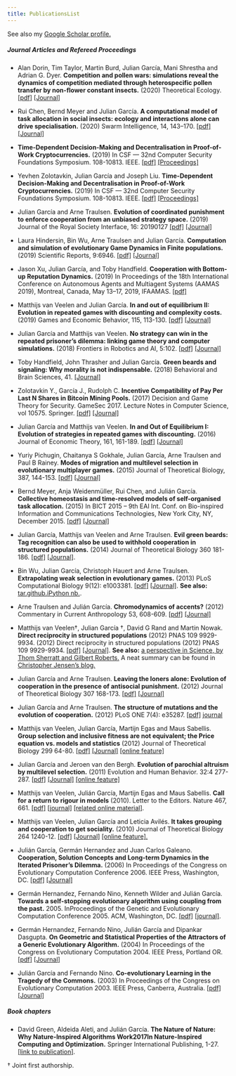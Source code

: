 ```yaml
---
title: PublicationsList
---
```


See also my [Google Scholar profile.](https://scholar.google.com.au/citations?hl=en&user=nWHuAL4AAAAJ&view_op=list_works&sortby=pubdate)

##### Journal Articles and Refereed Proceedings

- Alan Dorin, Tim Taylor, Martin Burd, Julian García, Mani Shrestha and Adrian G. Dyer. **Competition and pollen wars: simulations reveal the dynamics of competition mediated through heterospecific pollen transfer by non-flower constant insects.** (2020) Theoretical Ecology. [[pdf]](https://www.dropbox.com/s/cqcg9u8mx75n1dm/Dorin2020_Article_CompetitionAndPollenWarsSimula.pdf?dl=1) [[Journal]](https://doi.org/10.1007/s12080-020-00490-7)

- Rui Chen, Bernd Meyer and Julian García. **A computational model of task allocation in social insects: ecology and interactions alone can drive specialisation.** (2020) Swarm Intelligence, 14, 143–170. [[pdf]](/static/5f938e8c63505d4417b19051c76dfd0a/Chen_et_al-2020-Swarm_Intelligence.pdf) [[Journal]](https://link.springer.com/article/10.1007/s11721-020-00180-4)

- **Time-Dependent Decision-Making and Decentralisation in Proof-of-Work Cryptocurrencies.** (2019) In CSF — 32nd Computer Security Foundations Symposium. 108-10813. IEEE. [[pdf]](/static/7caa65d546fea70a3ec29f3cceace107/8823663.pdf) [[Proceedings]](https://ieeexplore.ieee.org/abstract/document/8823663)

- Yevhen Zolotavkin, Julian García and Joseph Liu. **Time-Dependent Decision-Making and Decentralisation in Proof-of-Work Cryptocurrencies.** (2019) In CSF — 32nd Computer Security Foundations Symposium. 108-10813. IEEE. [[pdf]](/static/7caa65d546fea70a3ec29f3cceace107/99.pdf) [[Proceedings]](https://ieeexplore.ieee.org/abstract/document/8823663)

- Julian García and Arne Traulsen. **Evolution of coordinated punishment to enforce cooperation from an unbiased strategy space.** (2019) Journal of the Royal Society Interface, 16: 20190127 [[pdf]](/static/dadac64a259c27bfbe3227b0ac835034/rsif20190127.pdf) [[Journal]](https://royalsocietypublishing.org/doi/10.1098/rsif.2019.0127)

- Laura Hindersin, Bin Wu, Arne Traulsen and Julian García. **Computation and simulation of evolutionary Game Dynamics in Finite populations.** (2019) Scientific Reports, 9:6946. [[pdf]](/static/720a7be8d6684cfdcc8ff73019098f3f/23.pdf) [[Journal]]()

- Jason Xu, Julian García, and Toby Handfield. **Cooperation with Bottom-up Reputation Dynamics.** (2019) In Proceedings of the 18th International Conference on Autonomous Agents and Multiagent Systems (AAMAS 2019), Montreal, Canada, May 13–17, 2019, IFAAMAS. [[pdf]](/static/fc3c123267bd9dff67a5d2be4d6f73a5/22.pdf)

- Matthijs van Veelen and Julian García. **In and out of equilibrium II: Evolution in repeated games with discounting and complexity costs.** (2019) Games and Economic Behavior, 115, 113-130. [[pdf]](/static/4aeefac4ccd85f303b9a9044fb2c6680/21.pdf) [[Journal]](https://www.sciencedirect.com/science/article/abs/pii/S0899825619300314)

- Julian García and Matthijs van Veelen. **No strategy can win in the repeated prisoner’s dilemma: linking game theory and computer simulations.** (2018) Frontiers in Robotics and AI, 5:102. [[pdf]](/static/f09fc3ecfb6bd93330c9060fb82447b6/20.pdf) [[Journal]](https://www.frontiersin.org/articles/10.3389/frobt.2018.00102/full)

- Toby Handfield, John Thrasher and Julian García. **Green beards and signaling: Why morality is not indispensable.** (2018) Behavioral and Brain Sciences, 41. [[Journal]](https://www.cambridge.org/core/journals/behavioral-and-brain-sciences/article/green-beards-and-signaling-why-morality-is-not-indispensable/D1415D676AE143EE4B72FB06F18D4EE5/core-reader#)

- Zolotavkin Y., García J., Rudolph C. **Incentive Compatibility of Pay Per Last N Shares in Bitcoin Mining Pools.** (2017) Decision and Game Theory for Security. GameSec 2017. Lecture Notes in Computer Science, vol 10575. Springer. [[pdf]](/static/39963ba78197f7351eba3f05b12b948e/19.pdf) [[Journal]](https://link.springer.com/chapter/10.1007/978-3-319-68711-7_2)

- Julian García and Matthijs van Veelen. **In and Out of Equilibrium I: Evolution of strategies in repeated games with discounting.** (2016) Journal of Economic Theory, 161, 161-189. [[pdf]](/static/1277ed72b184b4f3e9e10e05561a9d15/15.pdf) [[Journal]](https://www.sciencedirect.com/science/article/abs/pii/S002205311500201X)

- Yuriy Pichugin, Chaitanya S Gokhale, Julian García, Arne Traulsen and Paul B Rainey. **Modes of migration and multilevel selection in evolutionary multiplayer games.** (2015) Journal of Theoretical Biology, 387, 144-153. [[pdf]](/static/ea752af12a28d0af9702cda4f9e8f6bc/14.pdf) [[Journal]](https://monashuni.okta.com/app/monashuniversity_ezproxy_1/exk1lfeqvipGvmNj72p7/sso/saml)

- Bernd Meyer, Anja Weidenmüller, Rui Chen, and Julián García. **Collective homeostasis and time-resolved models of self-organised task allocation.** (2015) In BICT 2015 – 9th EAI Int. Conf. on Bio-inspired Information and Communications Technologies, New York City, NY, December 2015. [[pdf]](/static/1e3e30c4db02eb5c1447fd2477a8e988/17.pdf) [[Journal]](https://dl.acm.org/doi/10.4108/eai.3-12-2015.2262459)

- Julian García, Matthijs van Veelen and Arne Traulsen. **Evil green beards: Tag recognition can also be used to withhold cooperation in structured populations.** (2014) Journal of Theoretical Biology 360 181-186. [[pdf]](/static/69b1040444f5e530cb391b0b36799f93/13.pdf) [[Journal]](https://linkinghub.elsevier.com/retrieve/pii/S0022519314003956).

- Bin Wu, Julian García, Christoph Hauert and Arne Traulsen. **Extrapolating weak selection in evolutionary games.** (2013) PLoS Computational Biology 9(12): e1003381. [[pdf]](/static/69b1040444f5e530cb391b0b36799f93/12.pdf) [[Journal]](https://journals.plos.org/ploscompbiol/article?id=10.1371/journal.pcbi.1003381). **See also:** [tar.](http://dx.doi.org/10.6084/m9.figshare.814470)[github.](https://github.com/juliangarcia/ews)[iPython nb.](http://nbviewer.ipython.org/github/juliangarcia/ews/blob/master/notebook.ipynb).

- Arne Traulsen and Julián García. **Chromodynamics of accents?** (2012) Commentary in Current Anthropology 53, 608-609. [[pdf]](/static/9d2f97ef94e72fc84281db0dce6050d8/16.pdf) [[Journal]](http://www.jstor.org/stable/10.1086/667654)

- Matthijs van Veelen†, Julian García †, David G Rand and Martin Nowak. **Direct reciprocity in structured populations** (2012) PNAS 109 9929-9934. (2012) Direct reciprocity in structured populations (2012) PNAS 109 9929-9934. [[pdf]](/static/042e6c1acfc6d9f08e272fce11f258d3/11.pdf) [[Journal]](https://www.pnas.org/content/109/25/9929.abstract). **See also:** [a perspective in Science, by Thom Sherratt and Gilbert Roberts.](https://science.sciencemag.org/content/337/6100/1304.full) A neat summary can be found in [Christopher Jensen’s blog.](http://www.christopherxjjensen.com/2012/06/12/pnas-paper-explores-the-role-of-population-structure-in-facilitating-reciprocity/)

- Julian García and Arne Traulsen. **Leaving the loners alone: Evolution of cooperation in the presence of antisocial punishment.** (2012) Journal of Theoretical Biology 307 168-173. [[pdf]](/static/e728c1d82080f3e85c12d99458cac34e/10.pdf) [[Journal]](https://www.sciencedirect.com/science/article/abs/pii/S0022519312002457?via%3Dihub)

- Julian García and Arne Traulsen. **The structure of mutations and the evolution of cooperation.** (2012) PLoS ONE 7(4): e35287. [[pdf]](/static/0326e2bea7e3ede574a872143bb154ee/09.pdf) [journal](http://www.plosone.org/article/info%3Adoi%2F10.1371%2Fjournal.pone.0035287)

- Matthijs van Veelen, Julian García, Martijn Egas and Maus Sabellis. **Group selection and inclusive fitness are not equivalent; the Price equation vs. models and statistics** (2012) Journal of Theoretical Biology 299 64-80. [[pdf]](/static/906ca177e4ba0bdfb624f259dd16e183/08.pdf) [[Journal]](https://www.sciencedirect.com/science/article/abs/pii/S0022519311003754) [[online feature]](http://evolutionandgames.nl/wiki/index.php?title=Parochialism)

- Julian García and Jeroen van den Bergh. **Evolution of parochial altruism by multilevel selection.** (2011) Evolution and Human Behavior. 32:4 277-287. [[pdf]](/static/46040d1395681a48c8afb7f3fc51b004/07.pdf) [[Journal]](https://www.nature.com/articles/467661d.pdf) [[online feature]](http://evolutionandgames.nl/wiki/index.php?title=Parochialism)

- Matthijs van Veelen, Julián García, Martijn Egas and Maus Sabellis. **Call for a return to rigour in models** (2010). Letter to the Editors. Nature 467, 661. [[pdf]](/static/6321cca6a8837c55a1a717304683b4d6/05.pdf) [[journal]](http://www.nature.com/nature/journal/v467/n7316/pdf/467661d.pdf) [[related online material]](http://evolutionandgames.nl/wiki/index.php?title=Price).

- Matthijs van Veelen, Julian García and Leticia Avilés. **It takes grouping and cooperation to get sociality.** (2010) Journal of Theoretical Biology 264 1240-12. [[pdf]](/static/ed610989eb7ccc18397a1f5fc9601702/06.pdf) [[Journal]](https://www.sciencedirect.com/science/article/abs/pii/S0022519310001189?via%3Dihub) [[online feature].](http://evolutionandgames.nl/wiki/index.php?title=Sociality)

* Julián García, Germán Hernandez and Juan Carlos Galeano. **Cooperation, Solution Concepts and Long-term Dynamics in the Iterated Prisoner’s Dilemma.** (2006) In Proceedings of the Congress on Evolutionary Computation Conference 2006. IEEE Press, Washington, DC. [[pdf]](/static/bb487cb58e26b48dbd2adb77a84a8d09/04.pdf) [[Journal]](https://ieeexplore.ieee.org/document/1688502)

* Germán Hernandez, Fernando Nino, Kenneth Wilder and Julián García. **Towards a self-stopping evolutionary algorithm using coupling from the past.** 2005. InProceedings of the Genetic and Evolutionary Computation Conference 2005. ACM, Washington, DC. [[pdf]](/static/1991b1b04582910d8f60593b7ebce62a/03.pdf) [[journal]](http://dl.acm.org/citation.cfm?id=1068112).

* Germán Hernandez, Fernando Nino, Julián García and Dipankar Dasgupta. **On Geometric and Statistical Properties of the Attractors of a Generic Evolutionary Algorithm.** (2004) In Proceedings of the Congress on Evolutionary Computation 2004. IEEE Press, Portland OR. [[pdf]](/static/88f4c53457474e5d6956e631c8142143/02.pdf) [[Journal]](https://ieeexplore.ieee.org/document/1331039?arnumber=1331039)

* Julián García and Fernando Nino. **Co-evolutionary Learning in the Tragedy of the Commons.** (2003) In Proceedings of the Congress on Evolutionary Computation 2003. IEEE Press, Canberra, Australia. [[pdf]](/static/faeba59ce897a575458b29c0410fe655/01.pdf) [[Journal]](https://ieeexplore.ieee.org/document/1299945?arnumber=1299945)
  <br>

##### Book chapters

- David Green, Aldeida Aleti, and Julián García. **The Nature of Nature: Why Nature-Inspired Algorithms Work2017In Nature-Inspired Computing and Optimization.** Springer International Publishing, 1-27.[[link to publication]](https://link.springer.com/chapter/10.1007/978-3-319-50920-4_1?target=_blank).

† Joint first authorship.
